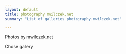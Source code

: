 ```yaml
---
layout: default
title: photography mwilczek.net
summary: "List of galleries photography.mwilczek.net"

---
```


Photos by mwilczek.net

Chose gallery
